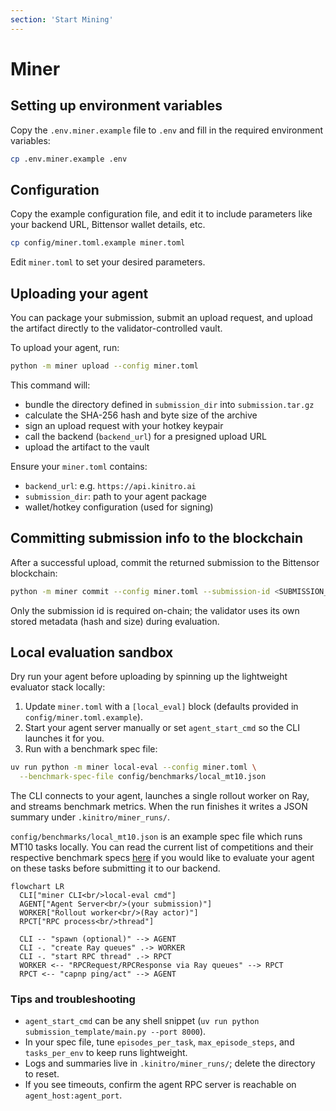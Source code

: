 ```yaml
---
section: 'Start Mining'
---
```


# Miner

## Setting up environment variables

Copy the `.env.miner.example` file to `.env` and fill in the required environment variables:

```bash
cp .env.miner.example .env
```

## Configuration

Copy the example configuration file, and edit it to include parameters like your backend URL, Bittensor wallet details, etc.

```bash
cp config/miner.toml.example miner.toml
```

Edit `miner.toml` to set your desired parameters.

## Uploading your agent

You can package your submission, submit an upload request, and upload the artifact directly to the validator-controlled vault.

To upload your agent, run:

```bash
python -m miner upload --config miner.toml
```

This command will:

- bundle the directory defined in `submission_dir` into `submission.tar.gz`
- calculate the SHA-256 hash and byte size of the archive
- sign an upload request with your hotkey keypair
- call the backend (`backend_url`) for a presigned upload URL
- upload the artifact to the vault

Ensure your `miner.toml` contains:

- `backend_url`: e.g. `https://api.kinitro.ai`
- `submission_dir`: path to your agent package
- wallet/hotkey configuration (used for signing)

## Committing submission info to the blockchain

After a successful upload, commit the returned submission to the Bittensor blockchain:

```bash
python -m miner commit --config miner.toml --submission-id <SUBMISSION_ID>
```

Only the submission id is required on-chain; the validator uses its own stored metadata (hash and size) during evaluation.

## Local evaluation sandbox

Dry run your agent before uploading by spinning up the lightweight evaluator stack locally:

1. Update `miner.toml` with a `[local_eval]` block (defaults provided in `config/miner.toml.example`).
2. Start your agent server manually or set `agent_start_cmd` so the CLI launches it for you.
3. Run with a benchmark spec file:

```bash
uv run python -m miner local-eval --config miner.toml \
  --benchmark-spec-file config/benchmarks/local_mt10.json
```

The CLI connects to your agent, launches a single rollout worker on Ray, and streams benchmark metrics. When the run finishes it writes a JSON summary under `.kinitro/miner_runs/`.

`config/benchmarks/local_mt10.json` is an example spec file which runs MT10 tasks locally. You can read the current list of competitions and their respective benchmark specs [here](https://api.kinitro.ai/docs#/default/list_competitions_competitions_get) if you would like to evaluate your agent on these tasks before submitting it to our backend.

```mermaid
flowchart LR
  CLI["miner CLI<br/>local-eval cmd"]
  AGENT["Agent Server<br/>(your submission)"]
  WORKER["Rollout worker<br/>(Ray actor)"]
  RPCT["RPC process<br/>thread"]

  CLI -- "spawn (optional)" --> AGENT
  CLI -. "create Ray queues" .-> WORKER
  CLI -. "start RPC thread" .-> RPCT
  WORKER <-- "RPCRequest/RPCResponse via Ray queues" --> RPCT
  RPCT <-- "capnp ping/act" --> AGENT
```

### Tips and troubleshooting

- `agent_start_cmd` can be any shell snippet (`uv run python submission_template/main.py --port 8000`).
- In your spec file, tune `episodes_per_task`, `max_episode_steps`, and `tasks_per_env` to keep runs lightweight.
- Logs and summaries live in `.kinitro/miner_runs/`; delete the directory to reset.
- If you see timeouts, confirm the agent RPC server is reachable on `agent_host:agent_port`.
